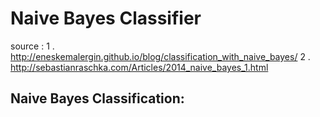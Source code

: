 # Naive Bayes Classifier

source : 
  1 . http://eneskemalergin.github.io/blog/classification_with_naive_bayes/
  2 . http://sebastianraschka.com/Articles/2014_naive_bayes_1.html
  
  ## Naive Bayes Classification:
  
  
